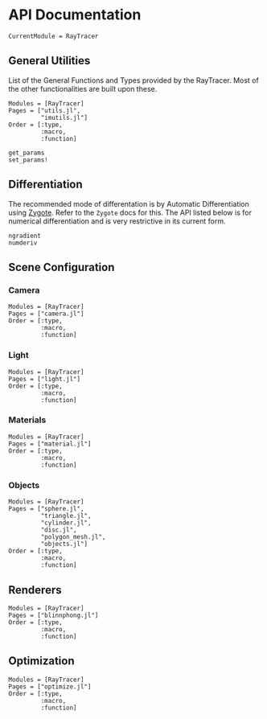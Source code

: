 # API Documentation

```@meta
CurrentModule = RayTracer
```

## General Utilities

List of the General Functions and Types provided by the RayTracer. Most of the other functionalities
are built upon these.

```@autodocs
Modules = [RayTracer]
Pages = ["utils.jl",
         "imutils.jl"]
Order = [:type,
         :macro,
         :function]
```

```@docs
get_params
set_params!
```

## Differentiation

The recommended mode of differentation is by Automatic Differentiation using [Zygote](https://github.com/FluxML/Zygote.jl).
Refer to the `Zygote` docs for this. The API listed below is for numerical differentiation and is very
restrictive in its current form.

```@docs
ngradient
numderiv
```

## Scene Configuration

### Camera

```@autodocs
Modules = [RayTracer]
Pages = ["camera.jl"]
Order = [:type,
         :macro,
         :function]
```

### Light

```@autodocs
Modules = [RayTracer]
Pages = ["light.jl"]
Order = [:type,
         :macro,
         :function]
```

### Materials
```@autodocs
Modules = [RayTracer]
Pages = ["material.jl"]
Order = [:type,
         :macro,
         :function]
```

### Objects

```@autodocs
Modules = [RayTracer]
Pages = ["sphere.jl",
         "triangle.jl",
         "cylinder.jl",
         "disc.jl",
         "polygon_mesh.jl",
         "objects.jl"]
Order = [:type,
         :macro,
         :function]
```

## Renderers

```@autodocs
Modules = [RayTracer]
Pages = ["blinnphong.jl"]
Order = [:type,
         :macro,
         :function]
```

## Optimization

```@autodocs
Modules = [RayTracer]
Pages = ["optimize.jl"]
Order = [:type,
         :macro,
         :function]
```


